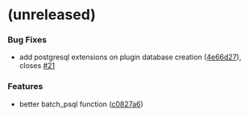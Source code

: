 <a name=""></a>
# (unreleased)


### Bug Fixes

* add postgresql extensions on plugin database creation ([4e66d27](https://github.com/metwork-framework/mfbase/commit/4e66d27)), closes [#21](https://github.com/metwork-framework/mfbase/issues/21)


### Features

* better batch_psql function ([c0827a6](https://github.com/metwork-framework/mfbase/commit/c0827a6))



